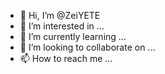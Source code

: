 - 👋 Hi, I’m @ZeiYETE
- 👀 I’m interested in ...
- 🌱 I’m currently learning ...
- 💞️ I’m looking to collaborate on ...
- 📫 How to reach me ...

<!---
ZeiYETE/ZeiYETE is a ✨ special ✨ repository because its `README.md` (this file) appears on your GitHub profile.
You can click the Preview link to take a look at your changes.
--->
